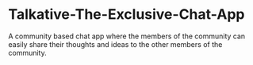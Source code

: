 # Talkative-The-Exclusive-Chat-App
A community based chat app where the members of the community can easily share their thoughts and ideas to the other members of the community.
